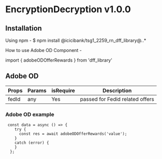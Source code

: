 # EncryptionDecryption v1.0.0

## Installation

Using npm -
$ npm install @icicibank/tsg1_2259_rn_dff_library@*.*.*

How to use Adobe OD Component -

import { adobeODOfferRewards } from 'dff_library'  


## Adobe OD

| Props                   | Params                | isRequire | Description                                                                      |
| ----------------------- | --------------------- | --------- | -------------------------------------------------------------------------------- |
| fedId                    | any                   | Yes       |passed for Fedid related offers        |


### Adobe OD example

```JSX
 const data = async () => {
    try {
      const res = await adobeODOfferRewards('value');
    }
    catch (error) {
    }
  };
  
```



